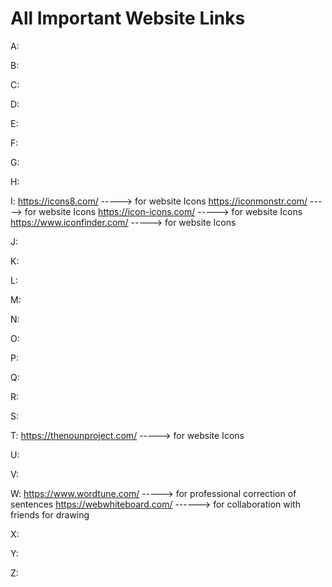 # All Important Website Links

A:


B:



C:


D:


E:



F:


G:


H:


I:
    https://icons8.com/ -----> for website Icons 
    https://iconmonstr.com/ -----> for website Icons
    https://icon-icons.com/ -----> for website Icons
    https://www.iconfinder.com/ -----> for website Icons
    



J:


K:


L:


M:


N:



O:


P:


Q:


R:



S:


T:
        https://thenounproject.com/ -----> for website Icons

U:



V:



W: 
       https://www.wordtune.com/ -----> for professional correction of sentences
       https://webwhiteboard.com/ ------> for collaboration with friends for drawing


X:



Y:



Z:


